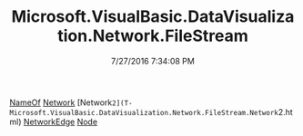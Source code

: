 ﻿---
title: Microsoft.VisualBasic.DataVisualization.Network.FileStream
date: 7/27/2016 7:34:08 PM
---

[NameOf](T-Microsoft.VisualBasic.DataVisualization.Network.FileStream.NameOf.html)
[Network](T-Microsoft.VisualBasic.DataVisualization.Network.FileStream.Network.html)
[Network`2](T-Microsoft.VisualBasic.DataVisualization.Network.FileStream.Network`2.html)
[NetworkEdge](T-Microsoft.VisualBasic.DataVisualization.Network.FileStream.NetworkEdge.html)
[Node](T-Microsoft.VisualBasic.DataVisualization.Network.FileStream.Node.html)
